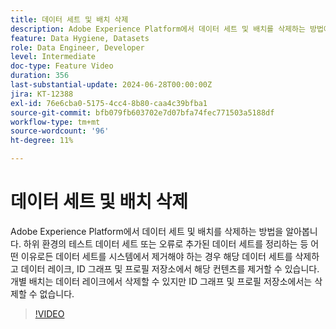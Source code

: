```yaml
---
title: 데이터 세트 및 배치 삭제
description: Adobe Experience Platform에서 데이터 세트 및 배치를 삭제하는 방법에 대해 알아봅니다.
feature: Data Hygiene, Datasets
role: Data Engineer, Developer
level: Intermediate
doc-type: Feature Video
duration: 356
last-substantial-update: 2024-06-28T00:00:00Z
jira: KT-12388
exl-id: 76e6cba0-5175-4cc4-8b80-caa4c39bfba1
source-git-commit: bfb079fb603702e7d07bfa74fec771503a5188df
workflow-type: tm+mt
source-wordcount: '96'
ht-degree: 11%

---
```


# 데이터 세트 및 배치 삭제

Adobe Experience Platform에서 데이터 세트 및 배치를 삭제하는 방법을 알아봅니다. 하위 환경의 테스트 데이터 세트 또는 오류로 추가된 데이터 세트를 정리하는 등 어떤 이유로든 데이터 세트를 시스템에서 제거해야 하는 경우 해당 데이터 세트를 삭제하고 데이터 레이크, ID 그래프 및 프로필 저장소에서 해당 컨텐츠를 제거할 수 있습니다. 개별 배치는 데이터 레이크에서 삭제할 수 있지만 ID 그래프 및 프로필 저장소에서는 삭제할 수 없습니다.

>[!VIDEO](https://video.tv.adobe.com/v/3429790/?learn=on&enablevpops)

